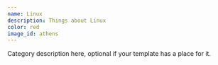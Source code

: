 ```yaml
---
name: Linux
description: Things about Linux
color: red
image_id: athens
---
```


Category description here, optional if your template has a place for it.
